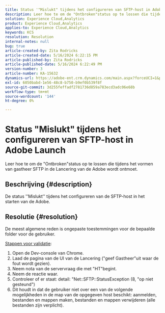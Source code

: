 ```yaml
---
title: Status '"Mislukt" tijdens het configureren van SFTP-host in Adobe Launch
description: Leer hoe te om de "Ontbroken"status op te lossen die tijdens het vormen van gastheer SFTP in de Lancering van de Adobe wordt ontmoet.
solution: Experience Cloud,Analytics
product: Experience Cloud,Analytics
applies-to: Experience Cloud,Analytics
keywords: KCS
resolution: Resolution
internal-notes: null
bug: true
article-created-by: Zita Rodricks
article-created-date: 5/16/2024 6:22:15 PM
article-published-by: Zita Rodricks
article-published-date: 5/16/2024 6:22:49 PM
version-number: 3
article-number: KA-15632
dynamics-url: https://adobe-ent.crm.dynamics.com/main.aspx?forceUCI=1&pagetype=entityrecord&etn=knowledgearticle&id=25bf4537-b113-ef11-9f89-6045bd0298d4
exl-id: 6050babd-1e56-48c8-b750-b9ef0b539f8f
source-git-commit: 3d255feffadf2781736d859a783ecd3adc06e68b
workflow-type: tm+mt
source-wordcount: '144'
ht-degree: 0%

---
```


# Status &quot;Mislukt&quot; tijdens het configureren van SFTP-host in Adobe Launch


Leer hoe te om de &quot;Ontbroken&quot;status op te lossen die tijdens het vormen van gastheer SFTP in de Lancering van de Adobe wordt ontmoet.

## Beschrijving {#description}


De status &#39;&#39;Mislukt&#39;&#39; tijdens het configureren van de SFTP-host in het starten van de Adobe.


## Resolutie {#resolution}


De meest algemene reden is ongepaste toestemmingen voor de bepaalde folder voor de gebruiker.

<u>Stappen voor validatie</u>:

1. Open de Dev-console van Chrome.
2. Laad de pagina van de UI van de Lancering (&quot;geef Gastheer&quot;uit waar de fout wordt gezien).
3. Neem nota van de servervraag die met &quot;HT&quot;begint.
4. Neem de reactie waar.
5. Controleer of er staat: detail: &quot;Net::SFTP::StatusException (8, &quot;op niet gesteund&quot;)
6. Dit houdt in dat de gebruiker niet over een van de volgende mogelijkheden in de map van de opgegeven host beschikt: aanmelden, bestanden en mappen maken, bestanden en mappen verwijderen (alle bestanden zijn verplicht).
